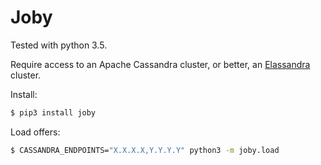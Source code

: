 # Joby

Tested with python 3.5.

Require access to an Apache Cassandra cluster, or better, an [Elassandra](https://github.com/strapdata/elassandra) cluster.

Install:
```bash
$ pip3 install joby
```

Load offers:
```bash
$ CASSANDRA_ENDPOINTS="X.X.X.X,Y.Y.Y.Y" python3 -m joby.load
```

